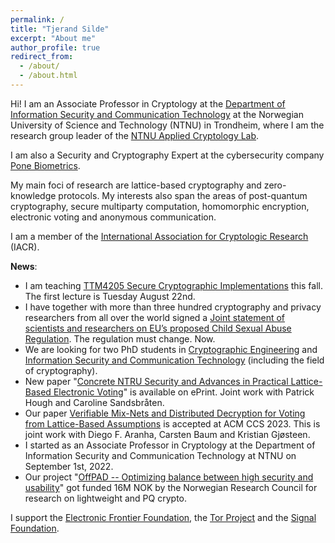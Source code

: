 ```yaml
---
permalink: /
title: "Tjerand Silde"
excerpt: "About me"
author_profile: true
redirect_from:
  - /about/
  - /about.html
---
```


Hi! I am an Associate Professor in Cryptology at the [Department of Information Security and Communication Technology](https://www.ntnu.edu/iik) at the Norwegian University of Science and Technology (NTNU) in Trondheim, where I am the research group leader of the [NTNU Applied Cryptology Lab](https://www.ntnu.edu/iik/nacl-lab).

I am also a Security and Cryptography Expert at the cybersecurity company [Pone Biometrics](https://ponebiometrics.com/the-team).

My main foci of research are lattice-based cryptography and zero-knowledge protocols. My interests also span the areas of post-quantum cryptography, secure multiparty computation, homomorphic encryption, electronic voting and anonymous communication.

I am a member of the [International Association for Cryptologic Research](https://iacr.org) (IACR).

**News**:

- I am teaching [TTM4205 Secure Cryptographic Implementations](https://www.ntnu.no/studier/emner/TTM4205) this fall. The first lecture is Tuesday August 22nd.
- I have together with more than three hundred cryptography and privacy researchers from all over the world signed a [Joint statement of scientists and researchers on EU’s proposed Child Sexual Abuse Regulation](https://docs.google.com/document/d/13Aeex72MtFBjKhExRTooVMWN9TC-pbH-5LEaAbMF91Y/edit). The regulation must change. Now.
- We are looking for two PhD students in [Cryptographic Engineering](https://www.jobbnorge.no/en/available-jobs/job/246480/phd-candidate-in-cryptography-engineering) and [Information Security and Communication Technology](https://www.jobbnorge.no/en/available-jobs/job/247375/phd-candidate-in-information-security-and-communication-technology) (including the field of cryptography).
- New paper "[Concrete NTRU Security and Advances in Practical Lattice-Based Electronic Voting](https://eprint.iacr.org/2023/933)" is available on ePrint. Joint work with Patrick Hough and Caroline Sandsbråten.
- Our paper [Verifiable Mix-Nets and Distributed Decryption for Voting from Lattice-Based Assumptions](https://eprint.iacr.org/2022/422.pdf) is accepted at ACM CCS 2023. This is joint work with Diego F. Aranha, Carsten Baum and Kristian Gjøsteen.
- I started as an Associate Professor in Cryptology at the Department of Information Security and Communication Technology at NTNU on September 1st, 2022.
- Our project "[OffPAD -- Optimizing balance between high security and usability](https://prosjektbanken.forskningsradet.no/en/project/FORISS/321619)" got funded 16M NOK by the Norwegian Research Council for research on lightweight and PQ crypto.

I support the [Electronic Frontier Foundation](https://supporters.eff.org/donate/join-eff-4), the [Tor Project](https://donate.torproject.org) and the [Signal Foundation](https://signal.org/donate).
